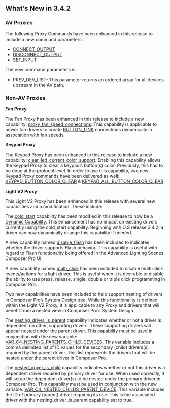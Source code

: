 
## What’s New in 3.4.2

### AV Proxies

The following Proxy Commands have been enhanced in this release to include a new command parameters: 

- [CONNECT\_OUTPUT][1]
- [DISCONNECT\_OUTPUT][2]
- [SET\_INPUT][3]

The new command parameters is:

- PREV\_DEV\_LIST- This parameter returns an ordered array for all devices  upstream in the AV path.



### Non-AV Proxies

**Fan Proxy**

The Fan Proxy has been enhanced in this release to include a new capability: [proxy\_fan\_speed\_connections][4]. This capability is applicable to newer fan drivers to create [BUTTON\_LINK][5] connections dynamically in association with fan speeds. 


**Keypad Proxy**

The Keypad Proxy has been enhanced in this release to include a new capability: [clear\_led\_current\_color\_support][6]. Enabling this capability allows the Keypad Proxy to clear a keypad’s button(s) color. Previously, this had to be done at the protocol level. In order to use this capability, two new Keypad Proxy commands have been delivered as well: [KEYPAD\_BUTTON\_COLOR\_CLEAR][7] & [KEYPAD\_ALL\_BUTTON\_COLOR\_CLEAR][8].


**Light V2 Proxy**

This Light V2 Proxy has been enhanced in this release with several new capabilities and a modification. These include: 

The [cold\_start][9] capability has been modified in this release to now be a [Dynamic Capability][10]. This enhancement has no impact on existing drivers currently using the cold\_start capability. Beginning with O.S release 3.4.2,  a driver can now dynamically change this capability if needed.


A new capability named [disable\_flash][11] has been included to indicates whether the driver supports Flash behavior. This capability is useful with regard to  Flash functionality being offered in the Advanced Lighting Scenes Composer Pro UI. 


A new capability named [multi\_click][12] has been included to disable multi-click events/actions for a light driver. This is useful when it is desirable to disable the ability to use press, release, single, double or triple click programming in Composer Pro.

Two new capabilities have been included to help support nesting of drivers in Composer Pro’s System Design tree. While this functionality is defined within the Light V2 Proxy, it is applicable to any Proxy and drivers that will benefit from a nested view in Composer Pro’s System Design.

The [nesting\_driver\_is\_parent][13] capability indicates whether or not a driver is dependent on other, supporting drivers. These supporting drivers will appear nested under the parent driver. This capability must be used in conjunction with the new variable:  [VAR\_C4\_NESTING\_PARENTS\_CHILD\_DEVICES][14]. This variable includes a comma delimited list of ID values for the secondary (child) drivers(s) required by the parent driver. This list represents the drivers that will be nested under the parent driver in Composer Pro.

The [nested\_driver\_is\_child][15] capability indicates whether or not this driver is a dependent driver required by primary driver for use.  When used correctly, it will setup the dependent driver(s) to be nested under the primary driver in Composer Pro. This capability must be used in conjunction with the new variable: [VAR\_C4\_NESTED\_CHILDS\_PARENT\_DEVICE][16]. 
This variable includes the ID of primary (parent) driver requiring its use. This is the associated driver with the nesting\_driver\_is\_parent capability set to true.

[1]:	https://snap-one.github.io/docs-driverworks-proxyprotocol-342-beta/#receiver-proxy-commands-connect_output
[2]:	https://snap-one.github.io/docs-driverworks-proxyprotocol-342-beta/#receiver-proxy-commands-disconnect_output
[3]:	https://snap-one.github.io/docs-driverworks-proxyprotocol-342-beta/#receiver-proxy-commands-set_input
[4]:	https://snap-one.github.io/docs-driverworks-proxyprotocol-342-beta/#fan-capabilities-proxy_fan_speed_connections
[5]:	https://snap-one.github.io/docs-driverworks-proxyprotocol-342-beta/#keypad-button-link-bindings-keypad-button-link-bindings
[6]:	https://snap-one.github.io/docs-driverworks-proxyprotocol-342-beta/#keypad-capabilities
[7]:	https://snap-one.github.io/docs-driverworks-proxyprotocol-342-beta/#keypad-proxy-commands-keypad_button_color_clear
[8]:	https://snap-one.github.io/docs-driverworks-proxyprotocol-342-beta/#keypad-proxy-commands-keypad_all_button_color_clear
[9]:	https://snap-one.github.io/docs-driverworks-proxyprotocol-342-beta/#light-v2-capabilities-cold_start
[10]:	https://snap-one.github.io/docs-driverworks-proxyprotocol-342-beta/#camera-protocol-notifications-dynamic_capability_changed
[11]:	https://snap-one.github.io/docs-driverworks-proxyprotocol-342-beta/#light-v2-capabilities-disable_flash
[12]:	https://snap-one.github.io/docs-driverworks-proxyprotocol-342-beta/#light-v2-capabilities-multi_click
[13]:	https://snap-one.github.io/docs-driverworks-proxyprotocol-342-beta/#light-v2-capabilities-nesting_driver_is_parent
[14]:	https://snap-one.github.io/docs-driverworks-proxyprotocol-342-beta/#light-v2-variables
[15]:	https://snap-one.github.io/docs-driverworks-proxyprotocol-342-beta/#light-v2-capabilities-nested_driver_is_child
[16]:	https://snap-one.github.io/docs-driverworks-proxyprotocol-342-beta/#light-v2-variables